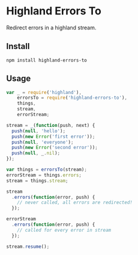 # Highland Errors To

Redirect errors in a highland stream.

## Install

    npm install highland-errors-to

## Usage

```javascript
var _ = require('highland'),
    errorsTo = require('highland-errors-to'),
    things,
    stream,
    errorStream;

stream = _(function(push, next) {
  push(null, 'hello');
  push(new Error('first error'));
  push(null, 'everyone');
  push(new Error('second error'));
  push(null, _.nil);
});

var things = errorsTo(stream);
errorStream = things.errors;
stream = things.stream;

stream
  .errors(function(error, push) {
    // never called, all errors are redirected!
  });

errorStream
  .errors(function(error, push) {
    // called for every error in stream
  });

stream.resume();
```
